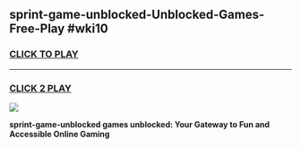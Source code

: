 
## sprint-game-unblocked-Unblocked-Games-Free-Play #wki10
<h3>
<a href="https://us.freeplayer.one?title=sprint-game-unblocked&ref=9M">CLICK TO PLAY</a></h3>
<hr>

<h3>
<a href="https://us.freeplayer.one?title=sprint-game-unblocked&ref=9M">CLICK 2 PLAY</a>
  
</h3>

<a href="https://us.freeplayer.one?title=sprint-game-unblocked&ref=9M"><img src="https://clearcache.store/games.png"></a>


**sprint-game-unblocked games unblocked: Your Gateway to Fun and Accessible Online Gaming**
